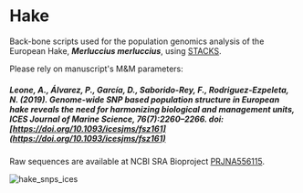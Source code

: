# Hake
Back-bone scripts used for the population genomics analysis of the European Hake, ***Merluccius merluccius***, using [STACKS](https://catchenlab.life.illinois.edu/stacks/).

Please rely on manuscript's M&M parameters:
 
##### Leone, A., Álvarez, P., García, D., Saborido-Rey, F., Rodriguez-Ezpeleta, N. (2019). Genome-wide SNP based population structure in European hake reveals the need for harmonizing biological and management units, _ICES Journal of Marine Science_, 76(7):2260–2266. doi: [https://doi.org/10.1093/icesjms/fsz161](https://doi.org/10.1093/icesjms/fsz161)

Raw sequences are available at NCBI SRA
Bioproject [PRJNA556115](https://www.ncbi.nlm.nih.gov/bioproject/?term=PRJNA556115).

![hake_snps_ices](https://user-images.githubusercontent.com/51339439/190253486-ebbd65b9-65d2-4e10-b8d3-0cc5f70a980b.jpg)


